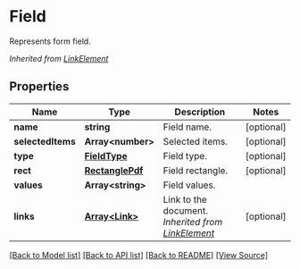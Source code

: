 ﻿# Field
Represents form field.

*Inherited from [LinkElement](LinkElement.md)*
## Properties
Name | Type | Description | Notes
------------ | ------------- | ------------- | -------------
**name** | **string** | Field name. | [optional]
**selectedItems** | **Array&lt;number&gt;** | Selected items. | [optional]
**type** | [**FieldType**](FieldType.md) | Field type. | [optional]
**rect** | [**RectanglePdf**](RectanglePdf.md) | Field rectangle. | [optional]
**values** | **Array&lt;string&gt;** | Field values. | 
**links** | [**Array&lt;Link&gt;**](Link.md) | Link to the document.<br />*Inherited from [LinkElement](LinkElement.md)* | [optional]

[[Back to Model list]](../README.md#documentation-for-models) [[Back to API list]](../README.md#documentation-for-api-endpoints) [[Back to README]](../README.md) [[View Source]](../src/models/field.ts)

